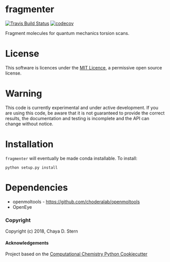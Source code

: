 fragmenter
==============================
[![Travis Build Status](https://travis-ci.org/openforcefield/fragmenter.svg?branch=master)](https://travis-ci.org/openforcefield/fragmenter)
[![codecov](https://codecov.io/gh/openforcefield/fragmenter/branch/master/graph/badge.svg)](https://codecov.io/gh/openforcefield/fragmenter/branch/master)

Fragment molecules for quantum mechanics torsion scans.

# License

This software is licences under the [MIT Licence](https://opensource.org/licenses/MIT), a permissive open source license.

# Warning

This code is currently experimental and under active development. If you are using this code,
be aware that it is not guaranteed to provide the correct results, the documentation and testing is incomplete and the
API can change without notice.

# Installation

`fragmenter` will eventually be made conda installable. To install:

```
python setup.py install
```

# Dependencies
* openmoltools - https://github.com/choderalab/openmoltools
* OpenEye


### Copyright

Copyright (c) 2018, Chaya D. Stern


#### Acknowledgements
 
Project based on the 
[Computational Chemistry Python Cookiecutter](https://github.com/choderalab/cookiecutter-python-comp-chem)
